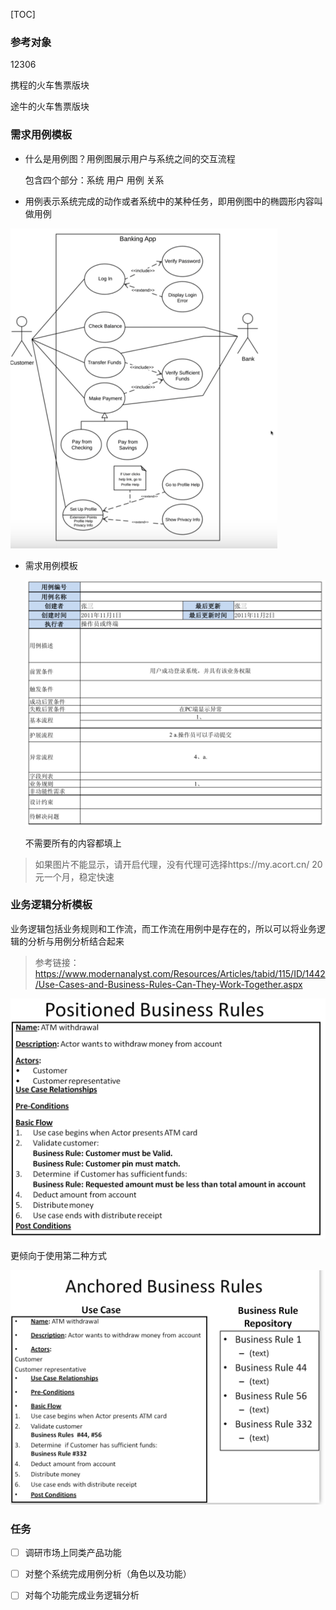 [TOC]

### 参考对象

12306

携程的火车售票版块

途牛的火车售票版块



### 需求用例模板

- 什么是用例图？用例图展示用户与系统之间的交互流程

  包含四个部分：系统 用户 用例 关系

- 用例表示系统完成的动作或者系统中的某种任务，即用例图中的椭圆形内容叫做用例

<img src="规范.assets/image-20200409150720725.png" alt="用例图的例子" style="zoom: 50%;" />

- 需求用例模板

  ![image-20200409151030130](规范.assets/image-20200409151030130.png)

  不需要所有的内容都填上

> 如果图片不能显示，请开启代理，没有代理可选择https://my.acort.cn/ 20元一个月，稳定快速



### 业务逻辑分析模板

业务逻辑包括业务规则和工作流，而工作流在用例中是存在的，所以可以将业务逻辑的分析与用例分析结合起来

> 参考链接：https://www.modernanalyst.com/Resources/Articles/tabid/115/ID/1442/Use-Cases-and-Business-Rules-Can-They-Work-Together.aspx

![image-20200409153829260](规范.assets/image-20200409153829260.png)

更倾向于使用第二种方式

![image-20200409153840948](规范.assets/image-20200409153840948.png)



### 任务

- [ ] 调研市场上同类产品功能

- [ ] 对整个系统完成用例分析（角色以及功能）

- [ ]  对每个功能完成业务逻辑分析

